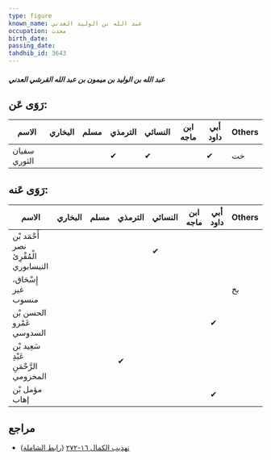 ```yaml
---
type: figure
known_name: عبد الله بن الوليد العدني
occupation: محدث
birth_date:
passing_date:
tahdhib_id: 3643
---
```

##### عبد الله بن الوليد بن ميمون بن عبد الله القرشي العدني

## رَوَى عَن:
| الاسم        | البخاري | مسلم | الترمذي | النسائي | ابن ماجه | أبي داود | Others |
| ------------ | ------- | ---- | ------- | ------- | -------- | -------- | ------ |
| سفيان الثوري |         |      | ✔       | ✔       |          | ✔        | خت     |
## رَوَى عَنه:
| الاسم                                  | البخاري | مسلم | الترمذي | النسائي | ابن ماجه | أبي داود | Others |
| -------------------------------------- | ------- | ---- | ------- | ------- | -------- | -------- | ------ |
| أَحْمَد بْن نصر الْمُقْرِئ النيسابوري  |         |      |         | ✔       |          |          |        |
| إِسْحَاق، غير منسوب                    |         |      |         |         |          |          | بخ     |
| الحسن بْن عَمْرو السدوسي               |         |      |         |         |          | ✔        |        |
| سَعِيد بْن عَبْدِ الرَّحْمَنِ المخزومي |         |      | ✔       |         |          |          |        |
| مؤمل بْن إهاب                          |         |      |         |         |          | ✔        |        |
## مراجع
- [تهذيب الكمال ١٦-٢٧٢](obsidian://open?vault=Tahdhib-al-Kamal&file=Figures/٣٦٤٣-عبد%20الله%20بن%20الوليد%20بن%20ميمون%20بن%20عبد%20الله%20القرشي%20العدني) ([رابط الشاملة](https://shamela.ws/book/3722/8265))